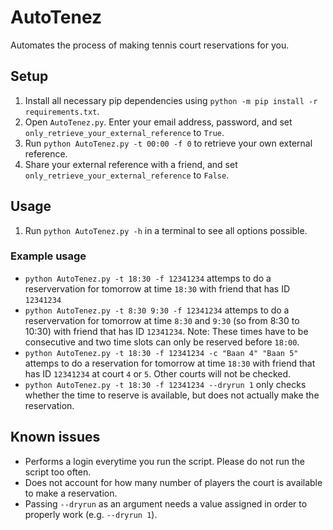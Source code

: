# AutoTenez
Automates the process of making tennis court reservations for you.

## Setup
1. Install all necessary pip dependencies using `python -m pip install -r requirements.txt`.
1. Open `AutoTenez.py`. Enter your email address, password, and set `only_retrieve_your_external_reference` to `True`.
1. Run `python AutoTenez.py -t 00:00 -f 0` to retrieve your own external reference.
1. Share your external reference with a friend, and set `only_retrieve_your_external_reference` to `False`.

## Usage
1. Run `python AutoTenez.py -h` in a terminal to see all options possible.

### Example usage
- `python AutoTenez.py -t 18:30 -f 12341234` attemps to do a reservervation for tomorrow at time `18:30` with friend that has ID `12341234`  
- `python AutoTenez.py -t 8:30 9:30 -f 12341234` attemps to do a reservervation for tomorrow at time `8:30` and `9:30` (so from 8:30 to 10:30) with friend that has ID `12341234`. Note: These times have to be consecutive and two time slots can only be reserved before `18:00`.  
- `python AutoTenez.py -t 18:30 -f 12341234 -c "Baan 4" "Baan 5"` attemps to do a reservation for tomorrow at time `18:30` with friend that has ID `12341234` at court `4` or `5`. Other courts will not be checked.
- `python AutoTenez.py -t 18:30 -f 12341234 --dryrun 1` only checks whether the time to reserve is available, but does not actually make the reservation.

## Known issues
* Performs a login everytime you run the script. Please do not run the script too often.
* Does not account for how many number of players the court is available to make a reservation.
* Passing `--dryrun` as an argument needs a value assigned in order to properly work (e.g. `--dryrun 1`).
